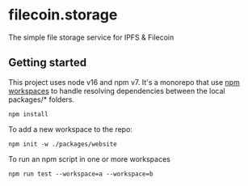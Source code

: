 # filecoin.storage

The simple file storage service for IPFS & Filecoin

## Getting started

This project uses node v16 and npm v7. It's a monorepo that use [npm workspaces](https://docs.npmjs.com/cli/v7/using-npm/workspaces) to handle resolving dependencies between the local packages/* folders.

```console
npm install
```

To add a new workspace to the repo:

```console
npm init -w ./packages/website
```

To run an npm script in one or more workspaces

```console
npm run test --workspace=a --workspace=b
```

